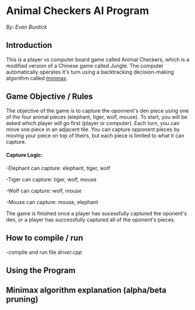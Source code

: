# Animal Checkers AI Program 
*By: Evan Burdick*

## Introduction
This is a player vs computer board game called Animal Checkers, which is a modified version of a Chinese game called Jungle. The computer
automatically operates it's turn using a backtracking decision-making algorithm called [minimax](https://en.wikipedia.org/wiki/Minimax). 

## Game Objective / Rules
The objective of the game is to capture the oponnent's den piece using one of the four animal pieces (elephant, tiger, wolf, mouse).
To start, you will be asked which player will go first (player or computer). 
Each turn, you can move one piece in an adjacent tile. You can capture opponent pieces by moving your piece on top of theirs, but each piece
is limited to what it can capture.

#### **Capture Logic:**
-Elephant can capture: elephant, tiger, wolf

-Tiger can capture: tiger, wolf, mouse

-Wolf can capture: wolf, mouse

-Mouse can capture: mouse, elephant

The game is finished once a player has sucessfully captured the oponent's den, or a player has successfully captured all of the oponent's pieces.

## How to compile / run
-compile and run file *driver.cpp*


## Using the Program

## Minimax algorithm explanation (alpha/beta pruning)
